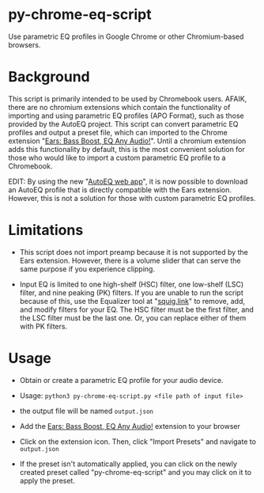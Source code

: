 # py-chrome-eq-script
Use parametric EQ profiles in Google Chrome or other Chromium-based browsers.

# Background
This script is primarily intended to be used by Chromebook users. AFAIK, there are no chromium extensions which contain the functionality of importing and using parametric EQ profiles (APO Format), such as those provided by the AutoEQ project. This script can convert parametric EQ profiles and output a preset file, which can imported to the Chrome extension "[Ears: Bass Boost, EQ Any Audio!](https://chrome.google.com/webstore/detail/ears-bass-boost-eq-any-au/nfdfiepdkbnoanddpianalelglmfooik)". Until a chromium extension adds this functionality by default, this is the most convenient solution for those who would like to import a custom parametric EQ profile to a Chromebook.

EDIT: By using the new "[AutoEQ web app](https://autoeq.app/)", it is now possible to download an AutoEQ profile that is directly compatible with the Ears extension. However, this is not a solution for those with custom parametric EQ profiles.

# Limitations
- This script does not import preamp because it is not supported by the Ears extension. However, there is a volume slider that can serve the same purpose if you experience clipping.

- Input EQ is limited to one high-shelf (HSC) filter, one low-shelf (LSC) filter, and nine peaking (PK) filters. If you are unable to run the script because of this, use the Equalizer tool at "[squig.link](https://squig.link/)" to remove, add, and modify filters for your EQ. The HSC filter must be the first filter, and the LSC filter must be the last one. Or, you can replace either of them with PK filters.

# Usage
- Obtain or create a parametric EQ profile for your audio device.

- Usage: ```python3 py-chrome-eq-script.py <file path of input file>```

-  the output file will be named ```output.json```

- Add the [Ears: Bass Boost, EQ Any Audio!](https://chrome.google.com/webstore/detail/ears-bass-boost-eq-any-au/nfdfiepdkbnoanddpianalelglmfooik) extension to your browser

- Click on the extension icon. Then, click "Import Presets" and navigate to ```output.json```

- If the preset isn't automatically applied, you can click on the newly created preset called "py-chrome-eq-script" and you may click on it to apply the preset.
